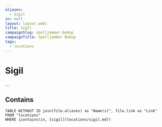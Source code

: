 ```yaml
---
aliases:
  - Sigil
in: null
layout: layout.webc
title: Sigil
campaignSlug: spelljammer-bebop
campaignTitle: Spelljammer Bebop
tags:
  - locations
---
```

# Sigil

...

## Contains
```dataview
TABLE WITHOUT ID join(file.aliases) as "Name(s)", file.link as "Link"
FROM "locations"
WHERE icontains(in, [sigil](locations/sigil.md))
```
